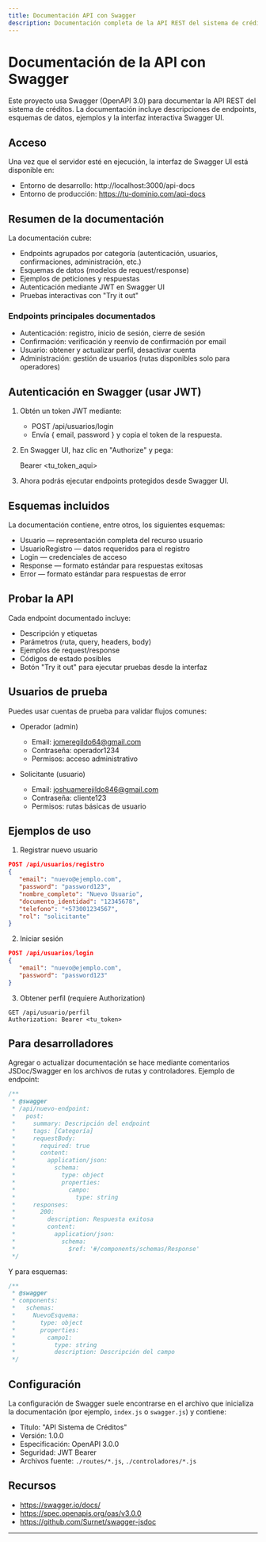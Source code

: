 ```yaml
---
title: Documentación API con Swagger
description: Documentación completa de la API REST del sistema de créditos.
---
```


# Documentación de la API con Swagger

Este proyecto usa Swagger (OpenAPI 3.0) para documentar la API REST del sistema de créditos. La documentación incluye descripciones de endpoints, esquemas de datos, ejemplos y la interfaz interactiva Swagger UI.

## Acceso

Una vez que el servidor esté en ejecución, la interfaz de Swagger UI está disponible en:

- Entorno de desarrollo: http://localhost:3000/api-docs
- Entorno de producción: https://tu-dominio.com/api-docs

## Resumen de la documentación

La documentación cubre:

- Endpoints agrupados por categoría (autenticación, usuarios, confirmaciones, administración, etc.)
- Esquemas de datos (modelos de request/response)
- Ejemplos de peticiones y respuestas
- Autenticación mediante JWT en Swagger UI
- Pruebas interactivas con "Try it out"

### Endpoints principales documentados

- Autenticación: registro, inicio de sesión, cierre de sesión
- Confirmación: verificación y reenvío de confirmación por email
- Usuario: obtener y actualizar perfil, desactivar cuenta
- Administración: gestión de usuarios (rutas disponibles solo para operadores)

## Autenticación en Swagger (usar JWT)

1. Obtén un token JWT mediante:

   - POST /api/usuarios/login
   - Envía { email, password } y copia el token de la respuesta.

2. En Swagger UI, haz clic en "Authorize" y pega:

   Bearer <tu_token_aqui>

3. Ahora podrás ejecutar endpoints protegidos desde Swagger UI.

## Esquemas incluidos

La documentación contiene, entre otros, los siguientes esquemas:

- Usuario — representación completa del recurso usuario
- UsuarioRegistro — datos requeridos para el registro
- Login — credenciales de acceso
- Response — formato estándar para respuestas exitosas
- Error — formato estándar para respuestas de error

## Probar la API

Cada endpoint documentado incluye:

- Descripción y etiquetas
- Parámetros (ruta, query, headers, body)
- Ejemplos de request/response
- Códigos de estado posibles
- Botón "Try it out" para ejecutar pruebas desde la interfaz

## Usuarios de prueba

Puedes usar cuentas de prueba para validar flujos comunes:

- Operador (admin)

  - Email: jomeregildo64@gmail.com
  - Contraseña: operador1234
  - Permisos: acceso administrativo

- Solicitante (usuario)
  - Email: joshuamerejildo846@gmail.com
  - Contraseña: cliente123
  - Permisos: rutas básicas de usuario

## Ejemplos de uso

1. Registrar nuevo usuario

```json
POST /api/usuarios/registro
{
   "email": "nuevo@ejemplo.com",
   "password": "password123",
   "nombre_completo": "Nuevo Usuario",
   "documento_identidad": "12345678",
   "telefono": "+573001234567",
   "rol": "solicitante"
}
```

2. Iniciar sesión

```json
POST /api/usuarios/login
{
   "email": "nuevo@ejemplo.com",
   "password": "password123"
}
```

3. Obtener perfil (requiere Authorization)

```http
GET /api/usuario/perfil
Authorization: Bearer <tu_token>
```

## Para desarrolladores

Agregar o actualizar documentación se hace mediante comentarios JSDoc/Swagger en los archivos de rutas y controladores. Ejemplo de endpoint:

```javascript
/**
 * @swagger
 * /api/nuevo-endpoint:
 *   post:
 *     summary: Descripción del endpoint
 *     tags: [Categoría]
 *     requestBody:
 *       required: true
 *       content:
 *         application/json:
 *           schema:
 *             type: object
 *             properties:
 *               campo:
 *                 type: string
 *     responses:
 *       200:
 *         description: Respuesta exitosa
 *         content:
 *           application/json:
 *             schema:
 *               $ref: '#/components/schemas/Response'
 */
```

Y para esquemas:

```javascript
/**
 * @swagger
 * components:
 *   schemas:
 *     NuevoEsquema:
 *       type: object
 *       properties:
 *         campo1:
 *           type: string
 *           description: Descripción del campo
 */
```

## Configuración

La configuración de Swagger suele encontrarse en el archivo que inicializa la documentación (por ejemplo, `index.js` o `swagger.js`) y contiene:

- Título: "API Sistema de Créditos"
- Versión: 1.0.0
- Especificación: OpenAPI 3.0.0
- Seguridad: JWT Bearer
- Archivos fuente: `./routes/*.js`, `./controladores/*.js`

## Recursos

- https://swagger.io/docs/
- https://spec.openapis.org/oas/v3.0.0
- https://github.com/Surnet/swagger-jsdoc

---
